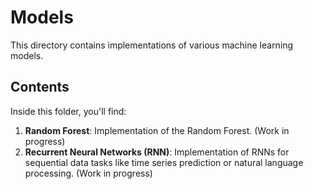 # Models

This directory contains implementations of various machine learning models.

## Contents

Inside this folder, you'll find:

1. **Random Forest**: Implementation of the Random Forest. (Work in progress)
2. **Recurrent Neural Networks (RNN)**: Implementation of RNNs for sequential data tasks like time series prediction or natural language processing. (Work in progress)


